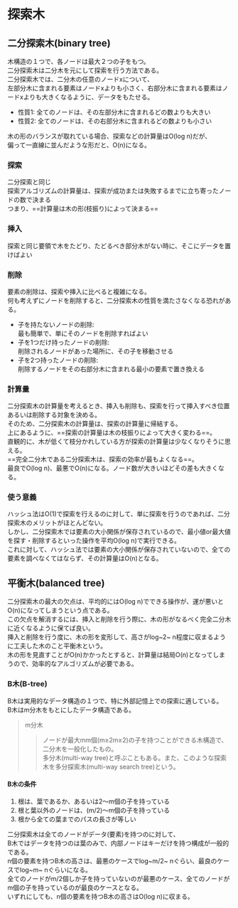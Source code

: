 # 探索木

## 二分探索木(binary tree)

木構造の１つで、各ノードは最大２つの子をもつ。  
二分探索木は二分木を元にして探索を行う方法である。  
二分探索木では、二分木の任意のノードxについて、  
左部分木に含まれる要素はノードxよりも小さく、右部分木に含まれる要素はノードxよりも大きくなるように、データをもたせる。
- 性質1: 全てのノードは、その左部分木に含まれるどの数よりも大きい
- 性質2: 全てのノードは、その右部分木に含まれるどの数よりも小さい

木の形のバランスが取れている場合、探索などの計算量はO(log n)だが、  
偏って一直線に並んだような形だと、O(n)になる。

### 探索

二分探索と同じ  
探索アルゴリズムの計算量は、探索が成功または失敗するまでに立ち寄ったノードの数で決まる  
つまり、==計算量は木の形(枝振り)によって決まる==

### 挿入

探索と同じ要領で木をたどり、たどるべき部分木がない時に、そこにデータを置けばよい

### 削除

要素の削除は、探索や挿入に比べると複雑になる。  
何も考えずにノードを削除すると、二分探索木の性質を満たさなくなる恐れがある。
- 子を持たないノードの削除:  
    最も簡単で、単にそのノードを削除すればよい
- 子を1つだけ持ったノードの削除:  
    削除されるノードがあった場所に、その子を移動させる
- 子を2つ持ったノードの削除:  
    削除するノードをその右部分木に含まれる最小の要素で置き換える

### 計算量

二分探索木の計算量を考えるとき、挿入も削除も、探索を行って挿入すべき位置あるいは削除する対象を決める。  
そのため、二分探索木の計算量は、探索の計算量に帰結する。  
上にあるように、==探索の計算量は木の枝振りによって大きく変わる==。  
直観的に、木が低くて枝分かれしている方が探索の計算量は少なくなりそうに思える。  
==完全二分木である二分探索木は、探索の効率が最もよくなる==。  
最良でO(log n)、最悪でO(n)になる。ノード数が大きいほどその差も大きくなる。

### 使う意義

ハッシュ法はO(1)で探索を行えるのに対して、単に探索を行うのであれば、二分探索木のメリットがほとんどない。  
しかし、二分探索木では要素の大小関係が保存されているので、最小値or最大値を探す・削除するといった操作を平均O(log n)で実行できる。  
これに対して、ハッシュ法では要素の大小関係が保存されていないので、全ての要素を調べなくてはならず、その計算量はO(n)となる。

## 平衡木(balanced tree)

二分探索木の最大の欠点は、平均的にはO(log n)でできる操作が、運が悪いとO(n)になってしまうという点である。  
この欠点を解消するには、挿入と削除を行う際に、木の形がなるべく完全二分木に近くなるように保てば良い。  
挿入と削除を行う度に、木の形を変形して、高さがlog~2~ n程度に収まるように工夫した木のこと平衡木という。  
木の形を見直すことがO(n)かかったとすると、計算量は結局O(n)となってしまうので、効率的なアルゴリズムが必要である。

### B木(B-tree)

B木は実用的なデータ構造の１つで、特に外部記憶上での探索に適している。  
B木はm分木をもとにしたデータ構造である。
> m分木
>> ノードが最大mm個(m≥2m≥2)の子を持つことができる木構造で、二分木を一般化したもの。  
>> 多分木(multi-way tree)と呼ぶこともある。また、このような探索木を多分探索木(multi-way search tree)という。

#### B木の条件

1. 根は、葉であるか、あるいは2～m個の子を持っている
2. 根と葉以外のノードは、(m/2)〜m個の子を持っている
3. 根から全ての葉までのパスの長さが等しい

二分探索木は全てのノードがデータ(要素)を持つのに対して、  
B木ではデータを持つのは葉のみで、内部ノードはキーだけを持つ構成が一般的である。  
n個の要素を持つB木の高さは、最悪のケースでlog~m/2~ nぐらい、最良のケースでlog~m~ nぐらいになる。  
全てのノードがm/2個しか子を持っていないのが最悪のケース、全てのノードがm個の子を持っているのが最良のケースとなる。  
いずれにしても、n個の要素を持つB木の高さはO(log n)に収まる。

